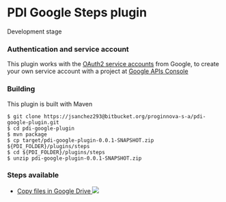 # PDI Google Steps plugin #

Development stage

### Authentication and service account ###
This plugin works with the [OAuth2 service accounts](https://developers.google.com/identity/protocols/OAuth2ServiceAccount) from Google, to create your own service account with a project at [Google APIs Console](https://console.developers.google.com)

### Building ###
This plugin is built with Maven
```shell
$ git clone https://jsanchez293@bitbucket.org/proginnova-s-a/pdi-google-plugin.git
$ cd pdi-google-plugin
$ mvn package
$ cp target/pdi-google-plugin-0.0.1-SNAPSHOT.zip ${PDI_FOLDER}/plugins/steps
$ cd ${PDI_FOLDER}/plugins/steps
$ unzip pdi-google-plugin-0.0.1-SNAPSHOT.zip
```

### Steps available ###

* [Copy files in Google Drive ![][1]](mdoc/drivecopystep.md)


[1]:src/main/resources/drivecopy.svg
